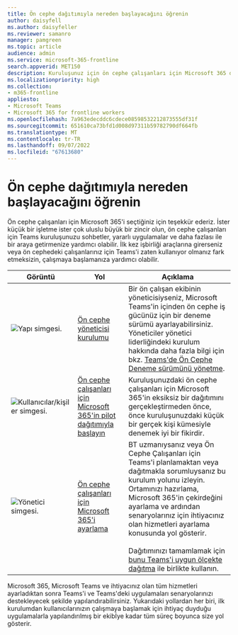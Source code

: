 ```yaml
---
title: Ön cephe dağıtımıyla nereden başlayacağını öğrenin
author: daisyfell
ms.author: daisyfeller
ms.reviewer: samanro
manager: pamgreen
ms.topic: article
audience: admin
ms.service: microsoft-365-frontline
search.appverid: MET150
description: Kuruluşunuz için ön cephe çalışanları için Microsoft 365 dağıtımıyla nasıl başlayacağınızı öğrenin.
ms.localizationpriority: high
ms.collection:
- m365-frontline
appliesto:
- Microsoft Teams
- Microsoft 365 for frontline workers
ms.openlocfilehash: 7a963edecddc6cdece08598532212873555df31f
ms.sourcegitcommit: 651610ca73bfd1d008d97311b59782790df664fb
ms.translationtype: MT
ms.contentlocale: tr-TR
ms.lasthandoff: 09/07/2022
ms.locfileid: "67613680"
---
```

# <a name="learn-where-to-start-with-a-frontline-deployment"></a>Ön cephe dağıtımıyla nereden başlayacağını öğrenin

Ön cephe çalışanları için Microsoft 365'i seçtiğiniz için teşekkür ederiz. İster küçük bir işletme ister çok uluslu büyük bir zincir olun, ön cephe çalışanları için Teams kuruluşunuzu sohbetler, yararlı uygulamalar ve daha fazlası ile bir araya getirmenize yardımcı olabilir. İlk kez işbirliği araçlarına girerseniz veya ön cephedeki çalışanlarınız için Teams'i zaten kullanıyor olmanız fark etmeksizin, çalışmaya başlamanıza yardımcı olabilir.

| Görüntü |Yol   |Açıklama   |
|----------|----------|-----------|
| ![Yapı simgesi.](/office/media/icons/administrator.png)|[Ön cephe yöneticisi kurulumu](get-up-and-running.md)|Bir ön çalışan ekibinin yöneticisiyseniz, Microsoft Teams'in içinden ön cephe iş gücünüz için bir deneme sürümü ayarlayabilirsiniz. Yöneticiler yönetici liderliğindeki kurulum hakkında daha fazla bilgi için bkz. [Teams'de Ön Cephe Deneme sürümünü yönetme](flw-trial.md). |
| ![Kullanıcılar/kişiler simgesi.](/office/media/icons/users-people.png)|[Ön cephe çalışanları için Microsoft 365'in pilot dağıtımıyla başlayın](flw-pilot.md)|Kuruluşunuzdaki ön cephe çalışanları için Microsoft 365'in eksiksiz bir dağıtımını gerçekleştirmeden önce, önce kuruluşunuzdaki küçük bir gerçek kişi kümesiyle denemek iyi bir fikirdir. |
| ![Yönetici simgesi.](/office/media/icons/administrator.png)|[Ön cephe çalışanları için Microsoft 365'i ayarlama](flw-setup-microsoft-365.md)|BT uzmanıysanız veya Ön Cephe Çalışanları için Teams'i planlamaktan veya dağıtmakla sorumluysanız bu kurulum yolunu izleyin. Ortamınızı hazırlama, Microsoft 365'in çekirdeğini ayarlama ve ardından senaryolarınız için ihtiyacınız olan hizmetleri ayarlama konusunda yol gösterir. <br><br>Dağıtımınızı tamamlamak için [bunu Teams'i uygun ölçekte dağıtma](deploy-teams-at-scale.md) ile birlikte kullanın. |

Microsoft 365, Microsoft Teams ve ihtiyacınız olan tüm hizmetleri ayarladıktan sonra Teams'i ve Teams'deki uygulamaları senaryolarınızı destekleyecek şekilde yapılandırabilirsiniz. Yukarıdaki yollardan her biri, ilk kurulumdan kullanıcılarınızın çalışmaya başlamak için ihtiyaç duyduğu uygulamalarla yapılandırılmış bir ekibİye kadar tüm süreç boyunca size yol gösterir.

